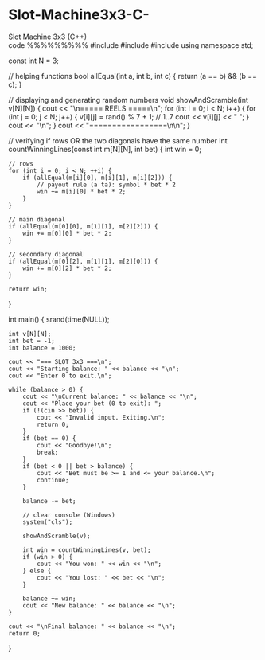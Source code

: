 # Slot-Machine3x3-C-
Slot Machine 3x3 (C++)   
code
%%%%%%%%%
#include <iostream>
#include <ctime>
#include <cstdlib>
using namespace std;

const int N = 3;

// helping functions
bool allEqual(int a, int b, int c) {
    return (a == b) && (b == c);
}

// displaying and generating random numbers
void showAndScramble(int v[N][N]) {
    cout << "\n===== REELS =====\n";
    for (int i = 0; i < N; i++) {
        for (int j = 0; j < N; j++) {
            v[i][j] = rand() % 7 + 1; // 1..7
            cout << v[i][j] << " ";
        }
        cout << "\n";
    }
    cout << "=================\n\n";
}

// verifying if rows OR the two diagonals have the same number
int countWinningLines(const int m[N][N], int bet) {
    int win = 0;

    // rows
    for (int i = 0; i < N; ++i) {
        if (allEqual(m[i][0], m[i][1], m[i][2])) {
            // payout rule (a ta): symbol * bet * 2
            win += m[i][0] * bet * 2;
        }
    }

    // main diagonal
    if (allEqual(m[0][0], m[1][1], m[2][2])) {
        win += m[0][0] * bet * 2;
    }

    // secondary diagonal
    if (allEqual(m[0][2], m[1][1], m[2][0])) {
        win += m[0][2] * bet * 2;
    }

    return win;
}

int main() {
    srand(time(NULL));

    int v[N][N];
    int bet = -1;
    int balance = 1000;

    cout << "=== SLOT 3x3 ===\n";
    cout << "Starting balance: " << balance << "\n";
    cout << "Enter 0 to exit.\n";

    while (balance > 0) {
        cout << "\nCurrent balance: " << balance << "\n";
        cout << "Place your bet (0 to exit): ";
        if (!(cin >> bet)) {
            cout << "Invalid input. Exiting.\n";
            return 0;
        }
        if (bet == 0) {
            cout << "Goodbye!\n";
            break;
        }
        if (bet < 0 || bet > balance) {
            cout << "Bet must be >= 1 and <= your balance.\n";
            continue;
        }

        balance -= bet;

        // clear console (Windows)
        system("cls");

        showAndScramble(v);

        int win = countWinningLines(v, bet);
        if (win > 0) {
            cout << "You won: " << win << "\n";
        } else {
            cout << "You lost: " << bet << "\n";
        }

        balance += win;
        cout << "New balance: " << balance << "\n";
    }

    cout << "\nFinal balance: " << balance << "\n";
    return 0;
}
